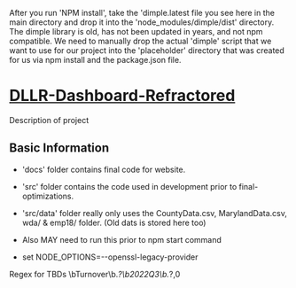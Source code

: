 After you run 'NPM install', take the 'dimple.latest file you see here in the main directory and drop it into the 'node_modules/dimple/dist' directory.
The dimple library is old, has not been updated in years, and not npm compatible. We need to manually drop the actual 'dimple' script that we want to use for our project into the 'placeholder' directory that was created for us via npm install and the package.json file.

# <a href="https://karpatic.github.io/DLLR-Dashboard-Refractored/">DLLR-Dashboard-Refractored</a>
Description of project

## Basic Information

- 'docs' folder contains final code for website.
- 'src' folder contains the code used in development prior to final-optimizations.
- 'src/data' folder really only uses the CountyData.csv, MarylandData.csv, wda/ & emp18/ folder. (Old dats is stored here too)

- Also MAY need to run this prior to npm start command
- set NODE_OPTIONS=--openssl-legacy-provider

Regex for TBDs
\bTurnover\b.*?\b2022Q3\b.*?\,0

